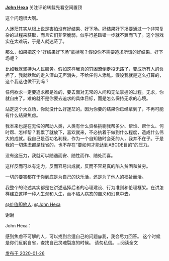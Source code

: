 [**John Hexa**](https://www.zhihu.com/people/mcbig)
关注评论转载先看空间置顶
>
这个问题很大啊。  
  >
人迷茫其实从根上说是害怕没有好结果、好下场。好结果好下场要通过一个非常复杂的过程来获取，而且它们非常脆弱，似乎行差踏错一步就不翼而飞了。这个游戏实在太难玩，于是人就迷茫了。  
  >
那么，如果把这个“好结果好下场”拿掉呢？假设你不需要追求所谓的好结果、好下场呢？  
  >
比如我就坚持为人民服务。假如这样我真的穷困潦倒走投无路了，变成所有人的负担了，我就默默的走入深山无声消失，不给任何人添乱。假设我就是这么打算的，这个我这也做不到吗？  
  >
任何欲求一定要追求都是难的，要去面对无常的人间和无法掌握的过程。无求，你就自由了。难的就不是你要去追求的具体目标，而是怎么保持无求的心境。  
  >
站定这个大立场，你就没什么好迷茫的。因为你要的结果你已经拿到了，不再可能有什么结果焦虑。  
  >
我本来也是在无偿的帮助人类，人类有什么资格挑剔我帮多少、帮谁、帮什么、何时帮、怎样帮？我累了就放下，喜欢就来，不必执着于做到什么程度，造成什么伟大的成就。我自己是否功名利禄，作为一个自知随时会死的人，我并不在乎。于是我的一切焦虑都是轻省的，也不存在“要如何才能达到ABCDE目的”的压力。  
  >
没有这压力，我就可以随遇而安、随性而作、随处而喜。  
  >
这样反而可以有定力，反而容易出成就，反而不容易真的陷入贫困和贫穷。  
  >
一切的要害都在于你到底是为自己的快乐活，还是为了他人的福祉而活。  
  >
我整个的论述其实都是在讲述选择后者的心理建设、行为准则和伦理框架。在讲怎样建立这样一种人生观和人生，而不陷入病态的自义和幻觉中去。
>
>
 [@价值即他人](https://www.zhihu.com/people/1e48b10a11ba7cd433fe8f8e71bc1470): [@John Hexa](https://www.zhihu.com/people/4938a34becf7d47b46db81ef24ea7c95)
>
谢谢
>>
John Hexa：
>>
感到焦虑不可解的人，可以找到合适自己的问题@我，我会尽力回答。 这个时候是你们反躬自省，查找自己灵魂裂痕的时候。 请勿私信。…阅读全文​

[发布于 2020-01-26](https://www.zhihu.com/pin/1204590690061213696)
